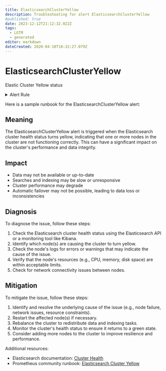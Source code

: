 ```yaml
---
title: ElasticsearchClusterYellow
description: Troubleshooting for alert ElasticsearchClusterYellow
#published: true
date: 2023-12-12T21:12:32.022Z
tags: 
  - LGTM
  - generated
editor: markdown
dateCreated: 2020-04-10T18:32:27.079Z
---
```


# ElasticsearchClusterYellow

Elastic Cluster Yellow status

<details>
  <summary>Alert Rule</summary>

{{% rule "elasticsearch/prometheus-community-elasticsearch-exporter.yml" "ElasticsearchClusterYellow" %}}

{{% comment %}}

```yaml
alert: ElasticsearchClusterYellow
expr: elasticsearch_cluster_health_status{color="yellow"} == 1
for: 0m
labels:
    severity: warning
annotations:
    summary: Elasticsearch Cluster Yellow (instance {{ $labels.instance }})
    description: |-
        Elastic Cluster Yellow status
          VALUE = {{ $value }}
          LABELS = {{ $labels }}
    runbook: https://github.com/srerun/prometheus-alerts/blob/main/content/runbooks/prometheus-community-elasticsearch-exporter/ElasticsearchClusterYellow.md

```

{{% /comment %}}

</details>


Here is a sample runbook for the ElasticsearchClusterYellow alert:

## Meaning

The ElasticsearchClusterYellow alert is triggered when the Elasticsearch cluster health status turns yellow, indicating that one or more nodes in the cluster are not functioning correctly. This can have a significant impact on the cluster's performance and data integrity.

## Impact

* Data may not be available or up-to-date
* Searches and indexing may be slow or unresponsive
* Cluster performance may degrade
* Automatic failover may not be possible, leading to data loss or inconsistencies

## Diagnosis

To diagnose the issue, follow these steps:

1. Check the Elasticsearch cluster health status using the Elasticsearch API or a monitoring tool like Kibana.
2. Identify which node(s) are causing the cluster to turn yellow.
3. Check the node's logs for errors or warnings that may indicate the cause of the issue.
4. Verify that the node's resources (e.g., CPU, memory, disk space) are within acceptable limits.
5. Check for network connectivity issues between nodes.

## Mitigation

To mitigate the issue, follow these steps:

1. Identify and resolve the underlying cause of the issue (e.g., node failure, network issues, resource constraints).
2. Restart the affected node(s) if necessary.
3. Rebalance the cluster to redistribute data and indexing tasks.
4. Monitor the cluster's health status to ensure it returns to a green state.
5. Consider adding more nodes to the cluster to improve resilience and performance.

Additional resources:

* Elasticsearch documentation: [Cluster Health](https://www.elastic.co/guide/en/elasticsearch/reference/current/cluster-health.html)
* Prometheus community runbook: [Elasticsearch Cluster Yellow](https://github.com/srerun/prometheus-alerts/blob/main/content/runbooks/prometheus-community-elasticsearch-exporter/ElasticsearchClusterYellow.md)